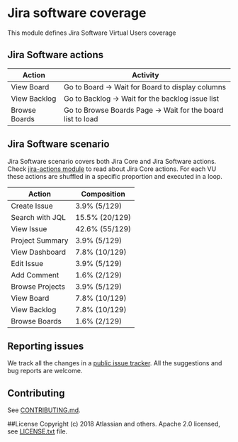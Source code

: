 # Jira software coverage

This module defines Jira Software Virtual Users coverage

## Jira Software actions

Action              | Activity              |
------------------- | ----------------------
View Board          | Go to Board → Wait for Board to display columns
View Backlog        | Go to Backlog → Wait for the backlog issue list
Browse Boards       | Go to Browse Boards Page → Wait for the board list to load

## Jira Software scenario

Jira Software scenario covers both Jira Core and Jira Software actions. 
Check [jira-actions module](https://bitbucket.org/atlassian/jira-actions/src/master/README.md) 
to read about Jira Core actions. For each VU these actions are shuffled in a specific proportion and executed in a loop.

Action              | Composition              |
------------------- | ----------------------
Create Issue        | 3.9% (5/129)
Search with JQL     | 15.5% (20/129)
View Issue          | 42.6% (55/129)
Project Summary     | 3.9% (5/129)
View Dashboard      | 7.8% (10/129)
Edit Issue          | 3.9% (5/129)
Add Comment         | 1.6% (2/129)
Browse Projects     | 3.9% (5/129)
View Board          | 7.8% (10/129)
View Backlog        | 7.8% (10/129)
Browse Boards       | 1.6% (2/129)

## Reporting issues

We track all the changes in a [public issue tracker](https://ecosystem.atlassian.net/secure/RapidBoard.jspa?rapidView=457&projectKey=JPERF).
All the suggestions and bug reports are welcome.

## Contributing

See [CONTRIBUTING.md](CONTRIBUTING.md).

##License
Copyright (c) 2018 Atlassian and others.
Apache 2.0 licensed, see [LICENSE.txt](LICENSE.txt) file.